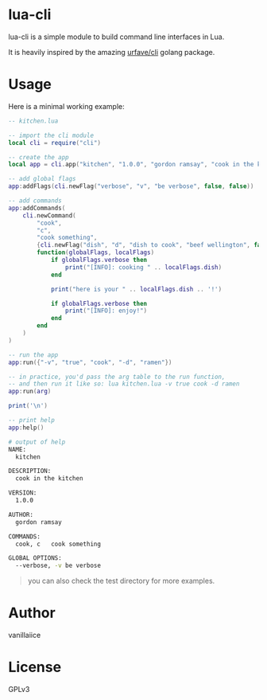 # lua-cli

lua-cli is a simple module to build command line interfaces in Lua.

It is heavily inspired by the amazing [urfave/cli](https://github.com/urfave/cli) golang package.

# Usage

Here is a minimal working example:

```lua
-- kitchen.lua

-- import the cli module
local cli = require("cli")

-- create the app
local app = cli.app("kitchen", "1.0.0", "gordon ramsay", "cook in the kitchen")

-- add global flags
app:addFlags(cli.newFlag("verbose", "v", "be verbose", false, false))

-- add commands
app:addCommands(
	cli.newCommand(
		"cook",
		"c",
		"cook something",
		{cli.newFlag("dish", "d", "dish to cook", "beef wellington", false)},
		function(globalFlags, localFlags)
			if globalFlags.verbose then
				print("[INFO]: cooking " .. localFlags.dish)
			end

			print("here is your " .. localFlags.dish .. '!')

			if globalFlags.verbose then
				print("[INFO]: enjoy!")
			end
		end
	)
)

-- run the app
app:run({"-v", "true", "cook", "-d", "ramen"})

-- in practice, you'd pass the arg table to the run function,
-- and then run it like so: lua kitchen.lua -v true cook -d ramen
app:run(arg)

print('\n')

-- print help
app:help()
```

```sh
# output of help
NAME:
  kitchen

DESCRIPTION:
  cook in the kitchen

VERSION:
  1.0.0

AUTHOR:
  gordon ramsay

COMMANDS:
  cook, c	cook something

GLOBAL OPTIONS:
  --verbose, -v	be verbose
```

> you can also check the test directory for more examples.

# Author

vanillaiice

# License

GPLv3
